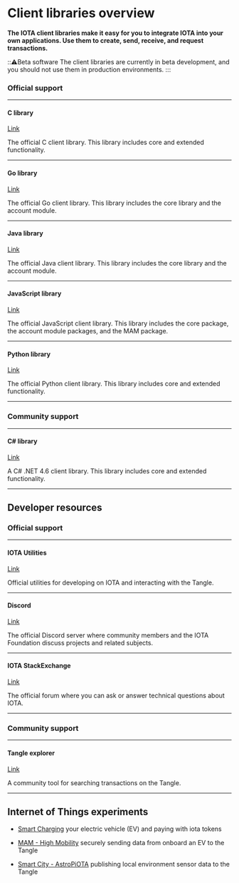 # Client libraries overview

**The IOTA client libraries make it easy for you to integrate IOTA into your own applications. Use them to create, send, receive, and request transactions.**

:::warning:Beta software
The client libraries are currently in beta development, and you should not use them in production environments.
:::

### **Official support** ###

---------------
#### **C library** ####
[Link](https://github.com/iotaledger/entangled/tree/develop/cclient)

The official C client library. This library includes core and extended functionality.

---

#### **Go library** ####
[Link](../getting-started/go-quickstart.md)

The official Go client library. This library includes the core library and the account module.

---

#### **Java library** ####
[Link](../getting-started/java-quickstart.md)

The official Java client library. This library includes the core library and the account module.

---

#### **JavaScript library** ####
[Link](../getting-started/js-quickstart.md)

The official JavaScript client library. This library includes the core package, the account module packages, and the MAM package.

---

#### **Python library** ####
[Link](../getting-started/python-quickstart.md)

The official Python client library. This library includes core and extended functionality.

---------------

### __Community support__ ###

---------------
#### __C# library__ ####
[Link](https://github.com/iota-community/tangle-.net)

A C# .NET 4.6 client library. This library includes core and extended functionality.

---------------

## Developer resources

### **Official support** ###

---------------

#### **IOTA Utilities** ####
[Link](https://utils.iota.org)

Official utilities for developing on IOTA and interacting with the Tangle.

---

#### **Discord** ####
[Link](https://discord.iota.org)

The official Discord server where community members and the IOTA Foundation discuss projects and related subjects.

---

#### **IOTA StackExchange** ####
[Link](https://iota.stackexchange.com)

The official forum where you can ask or answer technical questions about IOTA.

---------------

### __Community support__ ###

---------------
#### __Tangle explorer__ ####
[Link](https://thetangle.org)

A community tool for searching transactions on the Tangle.

---------------

## Internet of Things experiments

- [Smart Charging](https://github.com/iotaledger/high-mobility-blueprints) your electric vehicle (EV) and paying with iota tokens

- [MAM - High Mobility](https://github.com/iotaledger/high-mobility-blueprints) securely sending data from onboard an EV to the Tangle

- [Smart City - AstroPiOTA](https://github.com/NelsonPython/AstroPiOTA) publishing local environment sensor data to the Tangle
